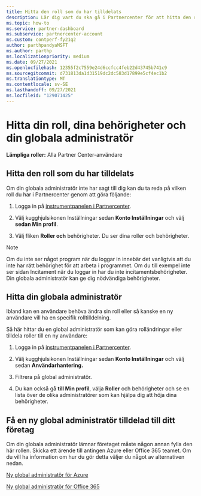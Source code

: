 ```yaml
---
title: Hitta den roll som du har tilldelats
description: Lär dig vart du ska gå i Partnercenter för att hitta den roll som du har tilldelats, dina behörigheter och din globala administratör.
ms.topic: how-to
ms.service: partner-dashboard
ms.subservice: partnercenter-account
ms.custom: contperf-fy21q2
author: parthpandyaMSFT
ms.author: parthp
ms.localizationpriority: medium
ms.date: 09/27/2021
ms.openlocfilehash: 12355f2c7559e24d6ccfcc4feb22d43745b741c9
ms.sourcegitcommit: d731813da1d31519dc2dc583d17899e5cf4ec1b2
ms.translationtype: MT
ms.contentlocale: sv-SE
ms.lasthandoff: 09/27/2021
ms.locfileid: "129071425"
---
```

# <a name="find-your-role-your-permissions-and-your-global-admin"></a>Hitta din roll, dina behörigheter och din globala administratör

**Lämpliga roller:** Alla Partner Center-användare

## <a name="find-the-role-youve-been-assigned"></a>Hitta den roll som du har tilldelats

Om din globala administratör inte har sagt till dig kan du ta reda på vilken roll du har i Partnercenter genom att göra följande:

1. Logga in på [instrumentpanelen i Partnercenter](https://partner.microsoft.com/dashboard).

2. Välj kugghjulsikonen Inställningar sedan **Konto Inställningar** och välj **sedan Min profil**.

3. Välj fliken **Roller och** behörigheter. Du ser dina roller och behörigheter.

> [!NOTE]
> Om du inte ser något program när du loggar in innebär det vanligtvis att du inte har rätt behörighet för att arbeta i programmet. Om du till exempel inte ser sidan Incitament när du loggar in har du inte incitamentsbehörigheter. Din globala administratör kan ge dig nödvändiga behörigheter.

## <a name="find-your-global-admin"></a>Hitta din globala administratör

Ibland kan en användare behöva ändra sin roll eller så kanske en ny användare vill ha en specifik rolltilldelning.

Så här hittar du en global administratör som kan göra rolländringar eller tilldela roller till en ny användare:

1. Logga in på [instrumentpanelen i Partnercenter](https://partner.microsoft.com/dashboard).

2. Välj kugghjulsikonen Inställningar sedan **Konto Inställningar** och välj sedan **Användarhantering.**

3. Filtrera på global administratör.

4. Du kan också gå **till Min profil**, välja **Roller** och behörigheter och se en lista över de olika administratörer som kan hjälpa dig att höja dina behörigheter.

## <a name="get-a-new-global-admin-assigned-to-your-company"></a>Få en ny global administratör tilldelad till ditt företag

Om din globala administratör lämnar företaget måste någon annan fylla den här rollen. Skicka ett ärende till antingen Azure eller Office 365 teamet. Om du vill ha information om hur du gör detta väljer du något av alternativen nedan.

[Ny global administratör för Azure](https://support.microsoft.com/help/4505981/what-to-do-if-the-only-admin-for-your-mpn-program-has-left-the-company)

[Ny global administratör för Office 365](https://admin.microsoft.com/)

